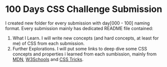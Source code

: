 # 100 Days CSS Challenge Submission

I created new folder for every submission with day[000 - 100] naming format.
Every submission mainly has dedicated README file contained:
1. What I Learn. I will write new concepts (and hard concepts, at least for me) of CSS from each submission.
2. Further Explorations. I will put some links to deep dive some CSS concepts and properties i learned from each sumbission, mainly from [MDN](https://developer.mozilla.org/en-US/), [W3Schools](https://www.w3schools.com/) and [CSS Tricks](https://css-tricks.com/).
